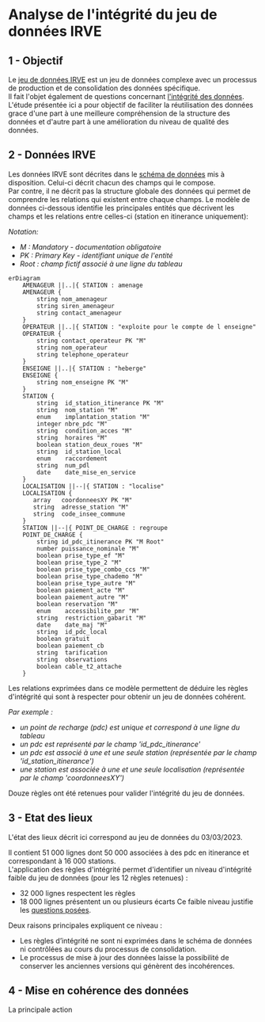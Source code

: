 # Analyse de l'intégrité du jeu de données IRVE

## 1 - Objectif
Le [jeu de données IRVE](https://doc.transport.data.gouv.fr/producteurs/infrastructures-de-recharge-de-vehicules-electriques-irve) est un jeu de données complexe avec un processus de production et de consolidation des données spécifique.     
Il fait l'objet également de questions concernant [l'intégrité des données](https://www.data.gouv.fr/fr/datasets/5448d3e0c751df01f85d0572/#/discussions). 
L'étude présentée ici a pour objectif de faciliter la réutilisation des données grace d'une part à une meilleure compréhension de la structure des données et d'autre part à une amélioration du niveau de qualité des données.

## 2 - Données IRVE
Les données IRVE sont décrites dans le [schéma de données](https://schema.data.gouv.fr/etalab/schema-irve-statique/2.2.0/documentation.html) mis à disposition. Celui-ci décrit chacun des champs qui le compose.    
Par contre, il ne décrit pas la structure globale des données qui permet de comprendre les relations qui existent entre chaque champs. Le modèle de données ci-dessous identifie les principales entités que décrivent les champs et les relations entre celles-ci (station en itinerance uniquement):

*Notation:*
- *M : Mandatory - documentation obligatoire*
- *PK : Primary Key - identifiant unique de l'entité*
- *Root : champ fictif associé à une ligne du tableau*
```mermaid
erDiagram
    AMENAGEUR ||..|{ STATION : amenage
    AMENAGEUR {
        string nom_amenageur
        string siren_amenageur
        string contact_amenageur 
    }
    OPERATEUR ||..|{ STATION : "exploite pour le compte de l enseigne"
    OPERATEUR {
        string contact_operateur PK "M"
        string nom_operateur 
        string telephone_operateur 
    }
    ENSEIGNE ||..|{ STATION : "heberge"
    ENSEIGNE {
        string nom_enseigne PK "M" 
    }
    STATION {
        string  id_station_itinerance PK "M"
        string  nom_station "M"
        enum    implantation_station "M"
        integer nbre_pdc "M"
        string  condition_acces "M"
        string  horaires "M"
        boolean station_deux_roues "M"
        string  id_station_local
        enum    raccordement
        string  num_pdl
        date    date_mise_en_service 
    }
    LOCALISATION ||--|{ STATION : "localise"
    LOCALISATION {
       array   coordonneesXY PK "M"
       string  adresse_station "M"
       string  code_insee_commune 
    }
    STATION ||--|{ POINT_DE_CHARGE : regroupe
    POINT_DE_CHARGE {
        string id_pdc_itinerance PK "M Root"
        number puissance_nominale "M"
        boolean prise_type_ef "M"
        boolean prise_type_2 "M"
        boolean prise_type_combo_ccs "M"
        boolean prise_type_chademo "M"
        boolean prise_type_autre "M"
        boolean paiement_acte "M"
        boolean paiement_autre "M"
        boolean reservation "M"
        enum    accessibilite_pmr "M"
        string  restriction_gabarit "M"
        date    date_maj "M"
        string  id_pdc_local
        boolean gratuit
        boolean paiement_cb
        string  tarification
        string  observations
        boolean cable_t2_attache 
    }
```
Les relations exprimées dans ce modèle permettent de déduire les règles d'intégrité qui sont à respecter pour obtenir un jeu de données cohérent.    
    
*Par exemple :*
- *un point de recharge (pdc) est unique et correspond à une ligne du tableau*
- *un pdc est représenté par le champ 'id_pdc_itinerance'*
- *un pdc est associé à une et une seule station (représentée par le champ 'id_station_itinerance')*
- *une station est associée à une et une seule localisation (représentée par le champ 'coordonneesXY')*    
    
Douze règles ont été retenues pour valider l'intégrité du jeu de données.

## 3 - Etat des lieux
L'état des lieux décrit ici correspond au jeu de données du 03/03/2023.    
    
Il contient 51 000 lignes dont 50 000 associées à des pdc en itinerance et correspondant à 16 000 stations.   
L'application des règles d'intégrité permet d'identifier un niveau d'intégrité faible du jeu de données (pour les 12 règles retenues) :
- 32 000 lignes respectent les règles
- 18 000 lignes présentent un ou plusieurs écarts
Ce faible niveau justifie les [questions posées](https://www.data.gouv.fr/fr/datasets/5448d3e0c751df01f85d0572/#/discussions).

Deux raisons principales expliquent ce niveau :
- Les règles d’intégrité ne sont ni exprimées dans le schéma de données ni contrôlées au cours du processus de consolidation.
- Le processus de mise à jour des données laisse la possibilité de conserver les anciennes versions qui génèrent des incohérences.

## 4 - Mise en cohérence des données
La principale action

